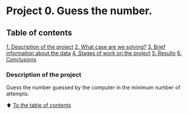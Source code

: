 # Project 0. Guess the number.

## Table of contents
[1. Description of the project](https://github.com/alexey-yakimenko/SF_Data_Science/blob/main/project_0/README.md#-Description-of-the-project)
[2. What case are we solving?](____)
[3. Brief information about the data](____)
[4. Stages of work on the project](____)
[5. Results](____)
[6. Conclusions](____)

### Description of the project
Guess the number guessed by the computer in the minimum number of attempts.

:arrow_up: [To the table of contents](https://github.com/alexey-yakimenko/SF_Data_Science/blob/main/project_0/README.md#-Table-of-contents)